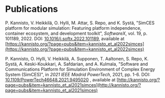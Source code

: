 # Publications

P. Kannisto, V. Heikkilä, O. Hylli, M. Attar, S. Repo, and K. Systä, "SimCES platform for modular simulation: Featuring platform independence, container ecosystem, and development toolkit", _SoftwareX_, vol. 19, p. 101189, 2022. DOI: [10.1016/j.softx.2022.101189](https://doi.org/10.1016/j.softx.2022.101189), available at [https://kannisto.org/?page=pubs&item=kannisto_et_al2022simces](https://kannisto.org/?page=pubs&item=kannisto_et_al2022simces)

P. Kannisto, O. Hylli, V. Heikkilä, A. Supponen, T. Aaltonen, S. Repo, K. Systä, A. Keski-Koukkari, A. Safdarian, and A. Kulmala, "Software and Communications Platform for Simulation Environment of Complex Energy System (SimCES)", in _2021 IEEE Madrid PowerTech_, 2021, pp. 1-6. DOI: [10.1109/PowerTech46648.2021.9495020](https://doi.org/10.1109/PowerTech46648.2021.9495020)
, available at [http://kannisto.org/?page=pubs&item=kannisto_et_al2021simces](http://kannisto.org/?page=pubs&item=kannisto_et_al2021simces)
